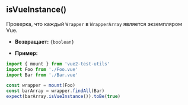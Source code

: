 ## isVueInstance()

Проверка, что каждый `Wrapper` в `WrapperArray` является экземпляром Vue.

- **Возвращает:** `{boolean}`

- **Пример:**

```js
import { mount } from 'vue2-test-utils'
import Foo from './Foo.vue'
import Bar from './Bar.vue'

const wrapper = mount(Foo)
const barArray = wrapper.findAll(Bar)
expect(barArray.isVueInstance()).toBe(true)
```
